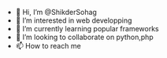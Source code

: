 - 👋 Hi, I’m @ShikderSohag
- 👀 I’m interested in web developping
- 🌱 I’m currently learning popular frameworks
- 💞️ I’m looking to collaborate on python,php
- 📫 How to reach me 

<!---
ShikderSohag/ShikderSohag is a ✨ special ✨ repository because its `README.md` (this file) appears on your GitHub profile.
You can click the Preview link to take a look at your changes.
--->
